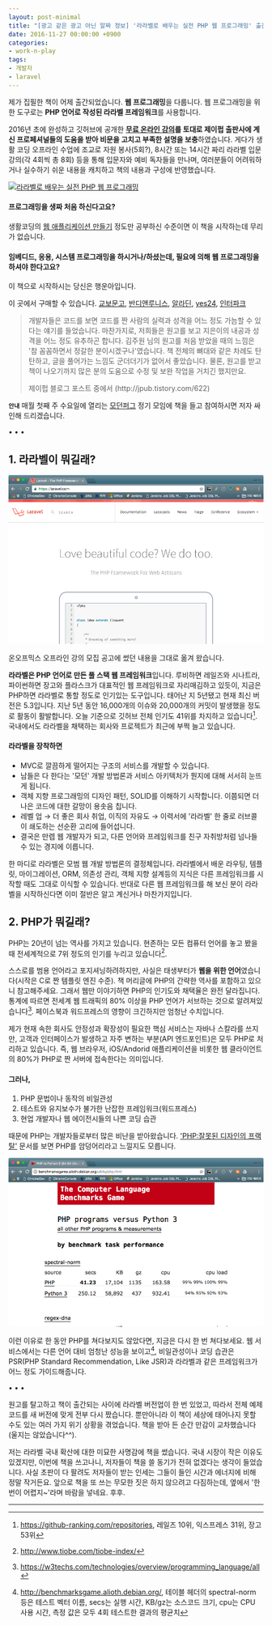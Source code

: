 ```yaml
---
layout: post-minimal
title: "[광고 같은 광고 아닌 알짜 정보] '라라벨로 배우는 실전 PHP 웹 프로그래밍' 출간 안내" 
date: 2016-11-27 00:00:00 +0900
categories:
- work-n-play
tags:
- 개발자
- laravel
---
```


제가 집필한 책이 어제 출간되었습니다. **웹 프로그래밍**을 다룹니다. 웹 프로그래밍을 위한 도구로는 **PHP 언어로 작성된 라라벨 프레임워크**를 사용합니다.

2016년 초에 완성하고 깃허브에 공개한 **[무료 온라인 강의](https://github.com/appkr/l5essential)를 토대로 제이펍 출판사에 계신 프로페셔널들의 도움을 받아 비문을 고치고 부족한 설명을 보충**하였습니다. 게다가 생활 코딩 오프라인 수업에 조교로 자원 봉사(5회?), 8시간 또는 14시간 짜리 라라벨 입문 강의(각 4회씩 총 8회) 등을 통해 입문자와 예비 독자들을 만나며, 여러분들이 어려워하거나 실수하기 쉬운 내용을 캐치하고 책의 내용과 구성에 반영했습니다.

[![라라벨로 배우는 실전 PHP 웹 프로그래밍](http://cfile2.uf.tistory.com/image/261326505829771C18CBB0)](http://cfile2.uf.tistory.com/image/261326505829771C18CBB0)

#### 프로그래밍을 생짜 처음 하신다고요? 

생활코딩의 [웹 애플리케이션 만들기](https://opentutorials.org/course/1688) 정도만 공부하신 수준이면 이 책을 시작하는데 무리가 없습니다.

#### 임베디드, 응용, 시스템 프로그래밍을 하시거나/하셨는데, 필요에 의해 웹 프로그래밍을 하셔야 한다고요?
 
이 책으로 시작하시는 당신은 행운아입니다.

이 곳에서 구매할 수 있습니다. [교보문고](http://www.kyobobook.co.kr/product/detailViewKor.laf?ejkGb=KOR&mallGb=KOR&barcode=9791185890623), [반디앤루니스](http://www.bandinlunis.com/front/product/detailProduct.do?prodId=4011008), [알라딘](http://www.aladin.co.kr/shop/wproduct.aspx?ItemId=96495117), [yes24](http://www.yes24.com/24/goods/33320248), [인터파크](http://book.interpark.com/product/BookDisplay.do?_method=detail&sc.shopNo=0000400000&sc.prdNo=261904099)

> 개발자들은 코드를 보면 코드를 짠 사람의 실력과 성격을 어느 정도 가늠할 수 있다는 얘기를 들었습니다. 마찬가지로, 저희들은 원고를 보고 지은이의 내공과 성격을 어느 정도 유추하곤 합니다. 김주원 님의 원고를 처음 받았을 때의 느낌은 '참 꼼꼼하면서 정갈한 분이시겠구나'였습니다. 책 전체의 뼈대와 같은 차례도 탄탄하고, 글을 풀어가는 느낌도 군더더기가 없어서 좋았습니다. 물론, 원고를 받고 책이 나오기까지 많은 분의 도움으로 수정 및 보완 작업을 거치긴 했지만요.
> <footer>제이펍 블로그 포스트 중에서 (http://jpub.tistory.com/622)</footer>

**`안내`** 매월 첫째 주 수요일에 열리는 [모던퍼그](http://www.modernpug.org/) 정기 모임에 책을 들고 참여하시면 저자 싸인해 드리겠습니다.

<!--more-->
<div class="spacer">• • •</div>

## 1. 라라벨이 뭐길래?

[![라라벨 홈페이지](/images/2016-11-27-img-01.png)](https://laravel.com/)

온오프믹스 오프라인 강의 모집 공고에 썼던 내용을 그대로 옮겨 왔습니다.

**라라벨은 PHP 언어로 만든 풀 스택 웹 프레임워크**입니다. 루비하면 레일즈와 시나트라, 파이썬하면 장고와 플라스크가 대표적인 웹 프레임워크로 자리매김하고 있듯이, 지금은 PHP하면 라라벨로 통할 정도로 인기있는 도구입니다. 태어난 지 5년됐고 현재 최신 버전은 5.3입니다. 지난 5년 동안 16,000개의 이슈와 20,000개의 커밋이 발생했을 정도로 활동이 활발합니다. 오늘 기준으로 깃허브 전체 인기도 41위를 차지하고 있습니다[^1]. 국내에서도 라라벨을 채택하는 회사와 프로젝트가 최근에 부쩍 늘고 있습니다. 

#### 라라벨을 장착하면

- MVC로 깔끔하게 떨어지는 구조의 서비스를 개발할 수 있습니다.
- 남들은 다 한다는 '모던' 개발 방법론과 서비스 아키텍처가 뭔지에 대해 서서히 눈뜨게 됩니다.
- 객체 지향 프로그래밍의 디자인 패턴, SOLID를 이해하기 시작합니다. 이쯤되면 더 나은 코드에 대한 갈망이 용솟음 칩니다.
- 레벨 업 → 더 좋은 회사 취업, 이직의 자유도 → 이력서에 '라라벨' 한 줄로 러브콜이 쇄도하는 선순환 고리에 들어섭니다.
- 결국은 만렙 웹 개발자가 되고, 다른 언어와 프레임워크를 친구 자취방처럼 넘나들 수 있는 경지에 이릅니다.

한 마디로 라라벨은 모범 웹 개발 방법론의 결정체입니다. 라라벨에서 배운 라우팅, 템플릿, 마이그레이션, ORM, 의존성 관리, 객체 지향 설계등의 지식은 다른 프레임워크를 시작할 때도 그대로 이식할 수 있습니다. 반대로 다른 웹 프레임워크를 해 보신 분이 라라벨을 시작하신다면 이미 절반은 알고 계신거나 마찬가지입니다.

## 2. PHP가 뭐길래?

PHP는 20년이 넘는 역사를 가지고 있습니다. 현존하는 모든 컴퓨터 언어를 놓고 봤을 때 전세계적으로 7위 정도의 인기를 누리고 있습니다[^2].
 
스스로를 범용 언어라고 포지셔닝하려하지만, 사실은 태생부터가 **웹을 위한 언어**였습니다(시작은 C로 짠 템플릿 엔진 수준). 책 머리글에 PHP의 간략한 역사를 포함하고 있으니 참고해주세요. 그래서 웹만 이야기하면 PHP의 인기도와 채택율은 완전 달라집니다. 통계에 따르면 전세계 웹 트래픽의 80% 이상을 PHP 언어가 서브하는 것으로 알려져있습니다[^3]. 페이스북과 워드프레스의 영향이 크긴하지만 엄청난 수치입니다. 

제가 현재 속한 회사도 안정성과 확장성이 필요한 핵심 서비스는 자바나 스칼라를 쓰지만, 고객과 인터페이스가 발생하고 자주 변하는 부분(API 엔드포인트)은 모두 PHP로 처리하고 있습니다. 즉, 웹 브라우저, iOS/Andorid 애플리케이션을 비롯한 웹 클라이언트의 80%가 PHP로 짠 서버에 접속한다는 의미입니다.  

#### 그러나, 

1. PHP 문법이나 동작의 비일관성
2. 테스트와 유지보수가 불가한 난잡한 프레임워크(워드프레스)
3. 현업 개발자나 웹 에이전시들의 나쁜 코딩 습관

때문에 PHP는 개발자들로부터 많은 비난을 받아왔습니다. ['PHP:잘못된 디자인의 프랙탈'](http://noraesae.github.io/PHP-a-fractal-of-bad-design-kr/) 문서를 보면 PHP를 암덩어리라고 느낄지도 모릅니다.

[![PHP 성능](/images/2016-11-27-img-02.png)](/images/2016-11-27-img-02.png)

이런 이유로 한 동안 PHP를 쳐다보지도 않았다면, 지금은 다시 한 번 쳐다보세요. 웹 서비스에서는 다른 언어 대비 엄청난 성능을 보이고[^4], 비일관성이나 코딩 습관은 PSR(PHP Standard Recommendation, Like JSR)과 라라벨과 같은 프레임워크가 어느 정도 가이드해줍니다.

<div class="spacer">• • •</div>

원고를 탈고하고 책이 출간되는 사이에 라라벨 버전업이 한 번 있었고, 따라서 전체 예제 코드를 새 버전에 맞게 전부 다시 짰습니다. 뿐만아니라 이 책이 세상에 태어나지 못할 수도 있는 여러 가지 위기 상황을 겪었습니다. 책을 받아 든 순간 만감이 교차했습니다(울지는 않았습니다^^).

저는 라라벨 국내 확산에 대한 미묘한 사명감에 책을 썼습니다. 국내 시장이 작은 이유도 있겠지만, 이번에 책을 쓰고나니, 저자들이 책을 쓸 동기가 전혀 없겠다는 생각이 들었습니다. 사실 초판이 다 팔려도 저자들이 받는 인세는 그들이 들인 시간과 에너지에 비해 정말 작거든요. 앞으로 책을 또 쓰는 무모한 짓은 하지 않으려고 다짐하는데, 옆에서 '한 번이 어렵지~'라며 바람을 넣네요. 후후.

--- 

[^1]: https://github-ranking.com/repositories, 레일즈 10위, 익스프레스 31위, 장고 53위
[^2]: http://www.tiobe.com/tiobe-index/
[^3]: https://w3techs.com/technologies/overview/programming_language/all
[^4]: http://benchmarksgame.alioth.debian.org/, 테이블 헤더의 spectral-norm 등은 테스트 벡터 이름, secs는 실행 시간, KB/gz는 소스코드 크기, cpu는 CPU 사용 시간, 측정 값은 모두 4회 테스트한 결과의 평균치
